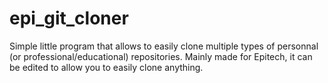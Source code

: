 # epi_git_cloner
Simple little program that allows to easily clone multiple types of personnal (or professional/educational) repositories. Mainly made for Epitech, it can be edited to allow you to easily clone anything.
